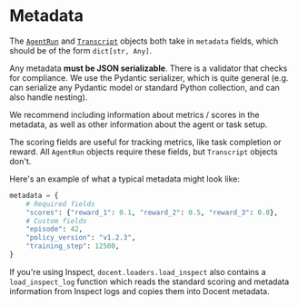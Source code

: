 # Metadata

The [`AgentRun`](./agent_run.md) and [`Transcript`](./transcript.md) objects both take in `metadata` fields, which should be of the form `dict[str, Any]`.

Any metadata **must be JSON serializable**. There is a validator that checks for compliance. We use the Pydantic serializer, which is quite general (e.g. can serialize any Pydantic model or standard Python collection, and can also handle nesting).

We recommend including information about metrics / scores in the metadata, as well as other information about the agent or task setup.

The scoring fields are useful for tracking metrics, like task completion or reward. All `AgentRun` objects require these fields, but `Transcript` objects don't.

Here's an example of what a typical metadata might look like:

```python
metadata = {
    # Required fields
    "scores": {"reward_1": 0.1, "reward_2": 0.5, "reward_3": 0.8},
    # Custom fields
    "episode": 42,
    "policy_version": "v1.2.3",
    "training_step": 12500,
}
```


If you're using Inspect, `docent.loaders.load_inspect` also contains a `load_inspect_log` function which reads the standard scoring and metadata information from Inspect logs and copies them into Docent metadata.
